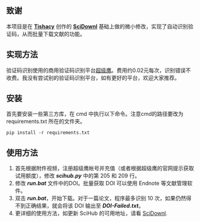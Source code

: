 ## 致谢

本项目是在 **[Tishacy](https://github.com/Tishacy)** 创作的 **[SciDownl](https://github.com/Tishacy/SciDownl)** 基础上做的微小修改，实现了自动识别验证码，从而批量下载文献的功能。



## 实现方法

验证码识别使用的商用验证码识别平台[超级鹰](https://www.chaojiying.com/price.html)。费用约0.02元每次，识别错误不收费。我没有尝试别的验证码识别平台，如有更好的平台，欢迎大家推荐。



## 安装

首先要安装一些第三方库，在 cmd 中执行以下命令。注意cmd的路径要改为 requirements.txt 所在的文件夹。

`pip install -r requirements.txt `



## 使用方法

1. 首先根据附件视频，注册超级鹰帐号并充值（或者根据超级鹰的官网提示获取试用额度），修改 ***scihub.py*** 中的第 205 和 209 行。
2. 修改 ***run.bat*** 文件中的DOI。批量获取 DOI 可以使用 Endnote 等文献管理软件。
3. 双击 ***run.bat***，开始下载。对于一篇论文，程序最多识别 10 次，如果仍然得不到正确结果，就会将该 DOI 输出至 ***DOI-Failed.txt***。
4. 更详细的使用方法，如更新 SciHub 的可用地址，请看 [SciDownl](https://github.com/Tishacy/SciDownl).

